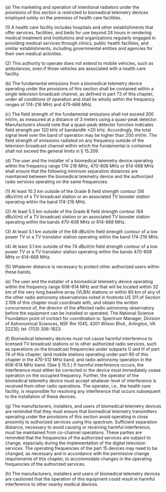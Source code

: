 (a) The marketing and operation of intentional radiators under the provisions of this section is restricted to biomedical telemetry devices employed solely on the premises of health care facilities.

(1) A health care facility includes hospitals and other establishments that offer services, facilities, and beds for use beyond 24 hours in rendering medical treatment and institutions and organizations regularly engaged in providing medical services through clinics, public health facilities, and similar establishments, including governmental entities and agencies for their own medical activities.

(2) This authority to operate does not extend to mobile vehicles, such as ambulances, even if those vehicles are associated with a health care facility.

(b) The fundamental emissions from a biomedical telemetry device operating under the provisions of this section shall be contained within a single television broadcast channel, as defined in part 73 of this chapter, under all conditions of operation and shall lie wholly within the frequency ranges of 174-216 MHz and 470-668 MHz.

(c) The field strength of the fundamental emissions shall not exceed 200 mV/m, as measured at a distance of 3 meters using a quasi-peak detector. Manufacturers should note that a quasi-peak detector function indicates field strength per 120 kHz of bandwidth ±20 kHz. Accordingly, the total signal level over the band of operation may be higher than 200 mV/m. The field strength of emissions radiated on any frequency outside of the television broadcast channel within which the fundamental is contained shall not exceed the general limits in § 15.209.

(d) The user and the installer of a biomedical telemetry device operating within the frequency range 174-216 MHz, 470-608 MHz or 614-668 MHz shall ensure that the following minimum separation distances are maintained between the biomedical telemetry device and the authorized radio services operating on the same frequencies:

(1) At least 10.3 km outside of the Grade B field strength contour (56 dBuV/m) of a TV broadcast station or an associated TV booster station operating within the band 174-216 MHz.

(2) At least 5.5 km outside of the Grade B field strength contour (64 dBuV/m) of a TV broadcast station or an associated TV booster station operating within the bands 470-608 MHz or 614-668 MHz.

(3) At least 5.1 km outside of the 68 dBuV/m field strength contour of a low power TV or a TV translator station operating within the band 174-216 MHz.

(4) At least 3.1 km outside of the 74 dBuV/m field strength contour of a low power TV or a TV translator station operating within the bands 470-608 MHz or 614-668 MHz.

(5) Whatever distance is necessary to protect other authorized users within these bands.

(e) The user and the installer of a biomedical telemetry device operating within the frequency range 608-614 MHz and that will be located within 32 km of the very long baseline array (VLBA) stations or within 80 km of any of the other radio astronomy observatories noted in footnote US 311 of Section 2.106 of this chapter must coordinate with, and obtain the written concurrence of, the director of the affected radio astronomy observatory before the equipment can be installed or operated. The National Science Foundation point of contact for coordination is: Spectrum Manager, Division of Astronomical Sciences, NSF Rm 1045, 4201 Wilson Blvd., Arlington, VA 22230; tel: (703) 306-1823.

(f) Biomedical telemetry devices must not cause harmful interference to licensed TV broadcast stations or to other authorized radio services, such as operations on the broadcast frequencies under subparts G and H of part 74 of this chapter, land mobile stations operating under part 90 of this chapter in the 470-512 MHz band, and radio astronomy operation in the 608-614 MHz band. (See § 15.5.) If harmful interference occurs, the interference must either be corrected or the device must immediately cease operation on the occupied frequency. Further, the operator of the biomedical telemetry device must accept whatever level of interference is received from other radio operations. The operator, i.e., the health care facility, is responsible for resolving any interference that occurs subsequent to the installation of these devices.

(g) The manufacturers, installers, and users of biomedical telemetry devices are reminded that they must ensure that biomedical telemetry transmitters operating under the provisions of this section avoid operating in close proximity to authorized services using this spectrum. Sufficient separation distance, necessary to avoid causing or receiving harmful interference, must be maintained from co-channel operations. These parties are reminded that the frequencies of the authorized services are subject to change, especially during the implementation of the digital television services. The operating frequencies of the part 15 devices may need to be changed, as necessary and in accordance with the permissive change requirements of this chapter, to accommodate changes in the operating frequencies of the authorized services.

(h) The manufacturers, installers and users of biomedical telemetry devices are cautioned that the operation of this equipment could result in harmful interference to other nearby medical devices.

